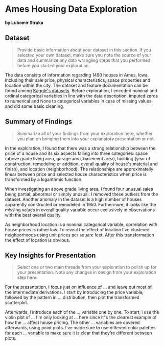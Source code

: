 # Ames Housing Data Exploration
**by Lubomir Straka**


## Dataset

> Provide basic information about your dataset in this section. If you selected your own dataset, make sure you note the source of your data and summarize any data wrangling steps that you performed before you started your exploration.

The data consists of information regarding 1460 houses in Ames, Iowa, including their sale price, physical characteristics, space properties and location within the city. The dataset and feature documentation can be found among [Kaggle's datasets](https://www.kaggle.com/c/house-prices-advanced-regression-techniques/data). Before exploration, I encoded nominal and ordinal categorical variables in line with the data description, imputed zeros to numerical and None to categorical variables in case of missing values, and did some basic cleaning.


## Summary of Findings

> Summarize all of your findings from your exploration here, whether you plan on bringing them into your explanatory presentation or not.

In the exploration, I found that there was a strong relationship between the price of a house and its six aspects falling into three categories: space (above grade living area, garage area, basement area), building (year of construction, remodeling or addition, overall quality of house's material and finish), and location (neighborhood). The relationships are approximatelly linear between price and selected house characteristics when price is transformed by a logarithmic function.

When investigating an above grade living area, I found four unusual sales being partial, abnormal or simply unusual. I removed these outliers from the dataset. Another anomaly in the dataset is a high number of houses apparently constructed or remodeled in 1950. Furthermore, it looks like the missing values in overall quality variable occur exclusively in observations with the best overall quality.

As neighborhood location is a nominal categorical variable, correlation with house prices is rather low. To reveal the effect of location I've clustered neighborhoods using unit prices per square feet. After this transformation the effect of location is obvious.


## Key Insights for Presentation

> Select one or two main threads from your exploration to polish up for your presentation. Note any changes in design from your exploration step here.

For the presentation, I focus just on influence of ... and leave out most of the intermediate derivations. I start by introducing the price variable, followed by the pattern in ... distribution, then plot the transformed scatterplot.

Afterwards, I introduce each of the ... variable one by one. To start, I use the violin plot of ... I'm only looking at ... here since it"s the clearest example of how the ... affect house pricing. The other ... variables are covered afterwards, using point plots. I've made sure to use different color palettes for each ... variable to make sure it is clear that they're different between plots.
